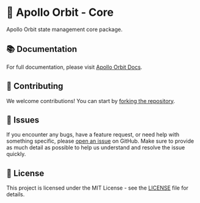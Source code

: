 # 🚀 Apollo Orbit - Core
Apollo Orbit state management core package.

## 📚 Documentation

For full documentation, please visit [Apollo Orbit Docs](https://wassim-k.github.io/apollo-orbit).

## 🤝 Contributing

We welcome contributions! You can start by [forking the repository](https://github.com/wassim-k/apollo-orbit/fork).

## 🐛 Issues

If you encounter any bugs, have a feature request, or need help with something specific, please [open an issue](https://github.com/wassim-k/apollo-orbit/issues) on GitHub. Make sure to provide as much detail as possible to help us understand and resolve the issue quickly.

## 📄 License

This project is licensed under the MIT License - see the [LICENSE](https://github.com/wassim-k/apollo-orbit/blob/main/LICENSE) file for details.
